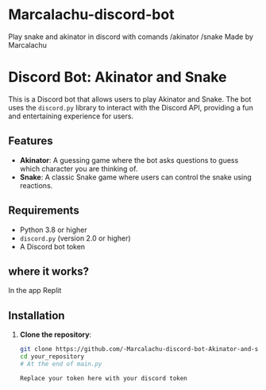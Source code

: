 # Marcalachu-discord-bot
Play snake and akinator in discord with comands /akinator /snake
Made by Marcalachu 
# Discord Bot: Akinator and Snake

This is a Discord bot that allows users to play Akinator and Snake. The bot uses the `discord.py` library to interact with the Discord API, providing a fun and entertaining experience for users.

## Features

- **Akinator**: A guessing game where the bot asks questions to guess which character you are thinking of.
- **Snake**: A classic Snake game where users can control the snake using reactions.

## Requirements

- Python 3.8 or higher
- `discord.py` (version 2.0 or higher)
- A Discord bot token
## where it works?
In the app Replit
## Installation

1. **Clone the repository**:
   ```bash
   git clone https://github.com/-Marcalachu-discord-bot-Akinator-and-snake
   cd your_repository
   # At the end of main.py

   Replace your token here with your discord token
  
